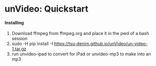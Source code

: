 # unVideo: Quickstart 

#### Installing
1. Download ffmpeg from ffmpeg.org and place it in the pwd of a bash session
2. sudo -H pip install -I https://tsu-denim.github.io/unVideo/un-video-1.tar.gz
3. run unvideo-ipad to convert for iPad or unvideo-mp3 to make into an mp3



